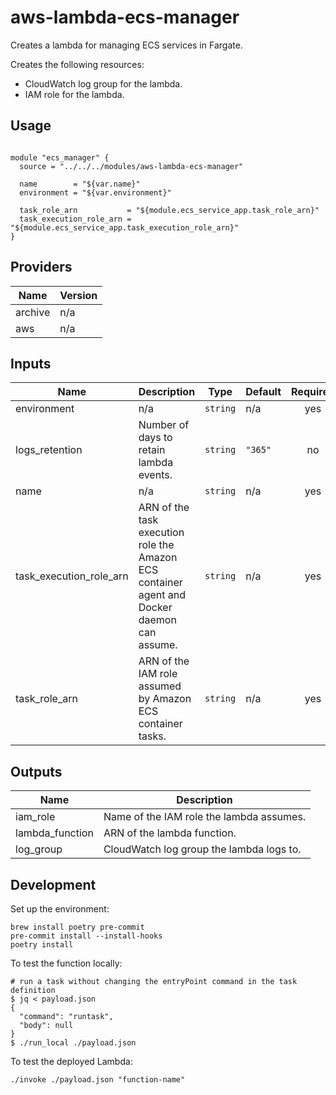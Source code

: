 # aws-lambda-ecs-manager

Creates a lambda for managing ECS services in Fargate.

Creates the following resources:

* CloudWatch log group for the lambda.
* IAM role for the lambda.

## Usage

```hcl

module "ecs_manager" {
  source = "../../../modules/aws-lambda-ecs-manager"

  name        = "${var.name}"
  environment = "${var.environment}"

  task_role_arn           = "${module.ecs_service_app.task_role_arn}"
  task_execution_role_arn = "${module.ecs_service_app.task_execution_role_arn}"
}
```

## Providers

| Name | Version |
|------|---------|
| archive | n/a |
| aws | n/a |

## Inputs

| Name | Description | Type | Default | Required |
|------|-------------|------|---------|:-----:|
| environment | n/a | `string` | n/a | yes |
| logs\_retention | Number of days to retain lambda events. | `string` | `"365"` | no |
| name | n/a | `string` | n/a | yes |
| task\_execution\_role\_arn | ARN of the task execution role the Amazon ECS container agent and Docker daemon can assume. | `string` | n/a | yes |
| task\_role\_arn | ARN of the IAM role assumed by Amazon ECS container tasks. | `string` | n/a | yes |

## Outputs

| Name | Description |
|------|-------------|
| iam\_role | Name of the IAM role the lambda assumes. |
| lambda\_function | ARN of the lambda function. |
| log\_group | CloudWatch log group the lambda logs to. |

## Development

Set up the environment:

```console
brew install poetry pre-commit
pre-commit install --install-hooks
poetry install
```

To test the function locally:

```console
# run a task without changing the entryPoint command in the task definition
$ jq < payload.json
{
  "command": "runtask",
  "body": null
}
$ ./run_local ./payload.json
```

To test the deployed Lambda:

```console
./invoke ./payload.json "function-name"
```
